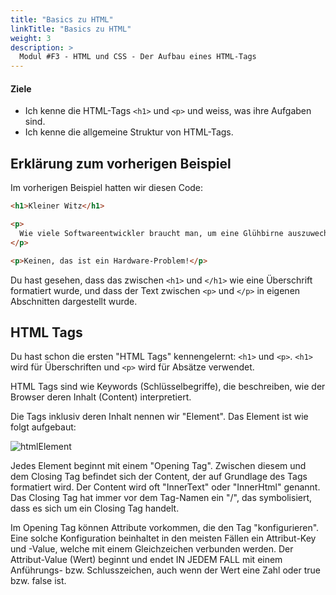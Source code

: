 ```yaml
---
title: "Basics zu HTML"
linkTitle: "Basics zu HTML"
weight: 3
description: >
  Modul #F3 - HTML und CSS - Der Aufbau eines HTML-Tags
---
```


#### Ziele

- Ich kenne die HTML-Tags `<h1>` und `<p>` und weiss, was ihre Aufgaben sind.
- Ich kenne die allgemeine Struktur von HTML-Tags.

## Erklärung zum vorherigen Beispiel

Im vorherigen Beispiel hatten wir diesen Code:

```html
<h1>Kleiner Witz</h1>

<p>
  Wie viele Softwareentwickler braucht man, um eine Glühbirne auszuwechseln?
</p>

<p>Keinen, das ist ein Hardware-Problem!</p>
```

Du hast gesehen, dass das zwischen `<h1>` und `</h1>` wie eine Überschrift formatiert wurde, und dass der Text zwischen `<p>` und `</p>` in eigenen Abschnitten dargestellt wurde.

## HTML Tags

Du hast schon die ersten "HTML Tags" kennengelernt: `<h1>` und `<p>`. `<h1>` wird für Überschriften und `<p>` wird für Absätze verwendet.

HTML Tags sind wie Keywords (Schlüsselbegriffe), die beschreiben, wie der Browser deren Inhalt (Content) interpretiert.

Die Tags inklusiv deren Inhalt nennen wir "Element". Das Element ist wie folgt aufgebaut:

![htmlElement](../html-tag.svg "(Bild, das den Aufbau eines HTML-Elements zeigt.)")

Jedes Element beginnt mit einem "Opening Tag". Zwischen diesem und dem Closing Tag befindet sich der Content, der auf Grundlage des Tags formatiert wird. Der Content wird oft "InnerText" oder "InnerHtml" genannt. Das Closing Tag hat immer vor dem Tag-Namen ein "/", das symbolisiert, dass es sich um ein Closing Tag handelt.

Im Opening Tag können Attribute vorkommen, die den Tag "konfigurieren". Eine solche Konfiguration beinhaltet in den meisten Fällen ein Attribut-Key und -Value, welche mit einem Gleichzeichen verbunden werden. Der Attribut-Value (Wert) beginnt und endet IN JEDEM FALL mit einem Anführungs- bzw. Schlusszeichen, auch wenn der Wert eine Zahl oder true bzw. false ist.
